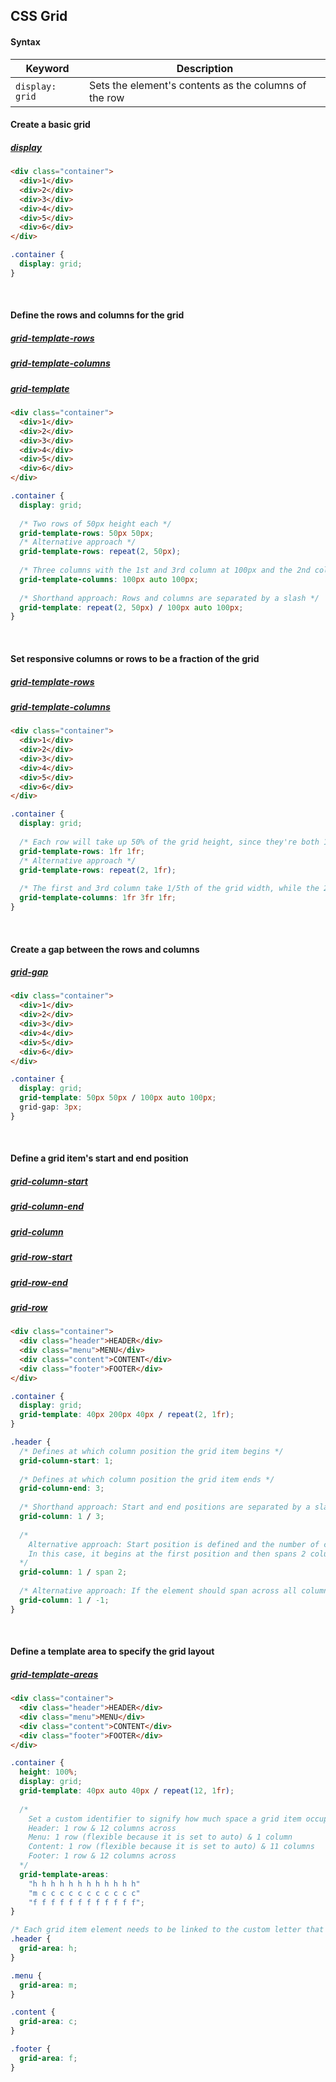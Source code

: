 ## CSS Grid

#### Syntax
| Keyword         | Description                                           |
|-----------------|-------------------------------------------------------|
| `display: grid` | Sets the element's contents as the columns of the row |

#### Create a basic grid
##### [display](https://developer.mozilla.org/en-US/docs/Web/CSS/display)
```html
<div class="container">
  <div>1</div>
  <div>2</div>
  <div>3</div>
  <div>4</div>
  <div>5</div>
  <div>6</div>
</div>
```

```css
.container {
  display: grid;
}
```

<br>

#### Define the rows and columns for the grid
##### [grid-template-rows](https://developer.mozilla.org/en-US/docs/Web/CSS/grid-template-rows)
##### [grid-template-columns](https://developer.mozilla.org/en-US/docs/Web/CSS/grid-template-columns)
##### [grid-template](https://developer.mozilla.org/en-US/docs/Web/CSS/grid-template)
```html
<div class="container">
  <div>1</div>
  <div>2</div>
  <div>3</div>
  <div>4</div>
  <div>5</div>
  <div>6</div>
</div>
```

```css
.container {
  display: grid;
  
  /* Two rows of 50px height each */
  grid-template-rows: 50px 50px;
  /* Alternative approach */
  grid-template-rows: repeat(2, 50px);
  
  /* Three columns with the 1st and 3rd column at 100px and the 2nd column filling in the remaining space */
  grid-template-columns: 100px auto 100px;
  
  /* Shorthand approach: Rows and columns are separated by a slash */
  grid-template: repeat(2, 50px) / 100px auto 100px;
}
```

<br>

#### Set responsive columns or rows to be a fraction of the grid
##### [grid-template-rows](https://developer.mozilla.org/en-US/docs/Web/CSS/grid-template-rows)
##### [grid-template-columns](https://developer.mozilla.org/en-US/docs/Web/CSS/grid-template-columns)
```html
<div class="container">
  <div>1</div>
  <div>2</div>
  <div>3</div>
  <div>4</div>
  <div>5</div>
  <div>6</div>
</div>
```

```css
.container {
  display: grid;
  
  /* Each row will take up 50% of the grid height, since they're both 1 fraction unit out of 2 defined fraction units and 1/2 = 50% */
  grid-template-rows: 1fr 1fr;
  /* Alternative approach */
  grid-template-rows: repeat(2, 1fr);
  
  /* The first and 3rd column take 1/5th of the grid width, while the 2nd column takes 3/5th of the grid width */
  grid-template-columns: 1fr 3fr 1fr;
}
```

<br>

#### Create a gap between the rows and columns
##### [grid-gap](https://developer.mozilla.org/en-US/docs/Web/CSS/grid-gap)
```html
<div class="container">
  <div>1</div>
  <div>2</div>
  <div>3</div>
  <div>4</div>
  <div>5</div>
  <div>6</div>
</div>
```

```css
.container {
  display: grid;
  grid-template: 50px 50px / 100px auto 100px;
  grid-gap: 3px;
}
```

<br>

#### Define a grid item's start and end position
##### [grid-column-start](https://developer.mozilla.org/en-US/docs/Web/CSS/grid-column-start)
##### [grid-column-end](https://developer.mozilla.org/en-US/docs/Web/CSS/grid-column-end)
##### [grid-column](https://developer.mozilla.org/en-US/docs/Web/CSS/grid-column)
##### [grid-row-start](https://developer.mozilla.org/en-US/docs/Web/CSS/grid-row-start)
##### [grid-row-end](https://developer.mozilla.org/en-US/docs/Web/CSS/grid-row-end)
##### [grid-row](https://developer.mozilla.org/en-US/docs/Web/CSS/grid-row)
```html
<div class="container">
  <div class="header">HEADER</div>
  <div class="menu">MENU</div>
  <div class="content">CONTENT</div>
  <div class="footer">FOOTER</div>
</div>
```

```css
.container {
  display: grid;
  grid-template: 40px 200px 40px / repeat(2, 1fr); 
}

.header {
  /* Defines at which column position the grid item begins */
  grid-column-start: 1;
  
  /* Defines at which column position the grid item ends */
  grid-column-end: 3;
  
  /* Shorthand approach: Start and end positions are separated by a slash */
  grid-column: 1 / 3;
  
  /* 
    Alternative approach: Start position is defined and the number of columns the element should span (separated by a slash)
    In this case, it begins at the first position and then spans 2 columns
  */
  grid-column: 1 / span 2;
  
  /* Alternative approach: If the element should span across all columns, the end position can be defined as -1 which is always the last position */
  grid-column: 1 / -1;
}
```

<br>

#### Define a template area to specify the grid layout
##### [grid-template-areas](https://developer.mozilla.org/en-US/docs/Web/CSS/grid-template-areas)
```html
<div class="container">
  <div class="header">HEADER</div>
  <div class="menu">MENU</div>
  <div class="content">CONTENT</div>
  <div class="footer">FOOTER</div>
</div>
```

```css
.container {
  height: 100%;
  display: grid;
  grid-template: 40px auto 40px / repeat(12, 1fr);
  
  /* 
    Set a custom identifier to signify how much space a grid item occupies (Use a '.' to signify an empty area)
    Header: 1 row & 12 columns across
    Menu: 1 row (flexible because it is set to auto) & 1 column
    Content: 1 row (flexible because it is set to auto) & 11 columns
    Footer: 1 row & 12 columns across
  */
  grid-template-areas: 
    "h h h h h h h h h h h h"
    "m c c c c c c c c c c c"
    "f f f f f f f f f f f f";
}

/* Each grid item element needs to be linked to the custom letter that is defined in the grid-template-areas property on the grid element */
.header {
  grid-area: h;
}

.menu {
  grid-area: m;
}

.content {
  grid-area: c;
}

.footer {
  grid-area: f;
}
```
